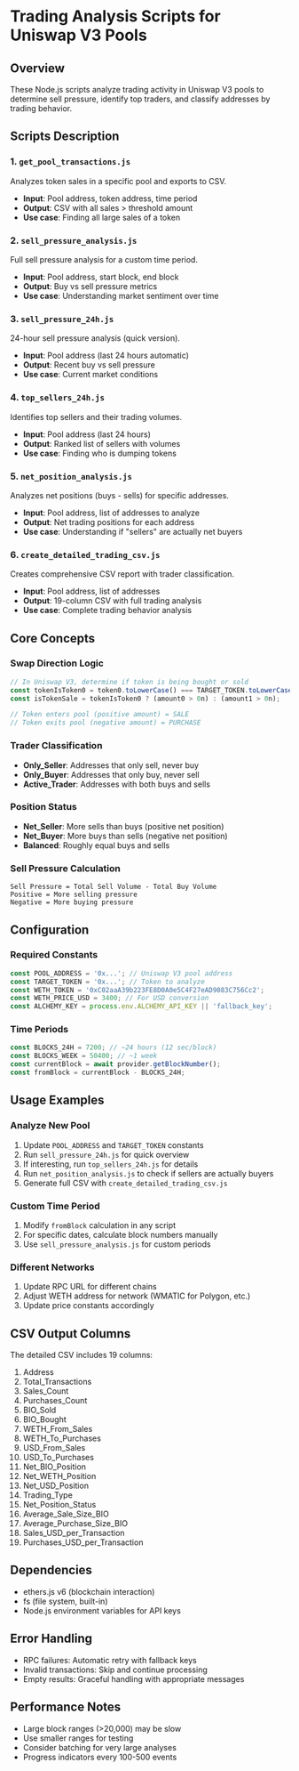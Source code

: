 # Trading Analysis Scripts for Uniswap V3 Pools

## Overview
These Node.js scripts analyze trading activity in Uniswap V3 pools to determine sell pressure, identify top traders, and classify addresses by trading behavior.

## Scripts Description

### 1. `get_pool_transactions.js`
Analyzes token sales in a specific pool and exports to CSV.
- **Input**: Pool address, token address, time period
- **Output**: CSV with all sales > threshold amount
- **Use case**: Finding all large sales of a token

### 2. `sell_pressure_analysis.js` 
Full sell pressure analysis for a custom time period.
- **Input**: Pool address, start block, end block
- **Output**: Buy vs sell pressure metrics
- **Use case**: Understanding market sentiment over time

### 3. `sell_pressure_24h.js`
24-hour sell pressure analysis (quick version).
- **Input**: Pool address (last 24 hours automatic)
- **Output**: Recent buy vs sell pressure
- **Use case**: Current market conditions

### 4. `top_sellers_24h.js`
Identifies top sellers and their trading volumes.
- **Input**: Pool address (last 24 hours)
- **Output**: Ranked list of sellers with volumes
- **Use case**: Finding who is dumping tokens

### 5. `net_position_analysis.js`
Analyzes net positions (buys - sells) for specific addresses.
- **Input**: Pool address, list of addresses to analyze
- **Output**: Net trading positions for each address
- **Use case**: Understanding if "sellers" are actually net buyers

### 6. `create_detailed_trading_csv.js`
Creates comprehensive CSV report with trader classification.
- **Input**: Pool address, list of addresses
- **Output**: 19-column CSV with full trading analysis
- **Use case**: Complete trading behavior analysis

## Core Concepts

### Swap Direction Logic
```javascript
// In Uniswap V3, determine if token is being bought or sold
const tokenIsToken0 = token0.toLowerCase() === TARGET_TOKEN.toLowerCase();
const isTokenSale = tokenIsToken0 ? (amount0 > 0n) : (amount1 > 0n);

// Token enters pool (positive amount) = SALE
// Token exits pool (negative amount) = PURCHASE
```

### Trader Classification
- **Only_Seller**: Addresses that only sell, never buy
- **Only_Buyer**: Addresses that only buy, never sell  
- **Active_Trader**: Addresses with both buys and sells

### Position Status
- **Net_Seller**: More sells than buys (positive net position)
- **Net_Buyer**: More buys than sells (negative net position)
- **Balanced**: Roughly equal buys and sells

### Sell Pressure Calculation
```
Sell Pressure = Total Sell Volume - Total Buy Volume
Positive = More selling pressure
Negative = More buying pressure
```

## Configuration

### Required Constants
```javascript
const POOL_ADDRESS = '0x...'; // Uniswap V3 pool address
const TARGET_TOKEN = '0x...'; // Token to analyze
const WETH_TOKEN = '0xC02aaA39b223FE8D0A0e5C4F27eAD9083C756Cc2';
const WETH_PRICE_USD = 3400; // For USD conversion
const ALCHEMY_KEY = process.env.ALCHEMY_API_KEY || 'fallback_key';
```

### Time Periods
```javascript
const BLOCKS_24H = 7200; // ~24 hours (12 sec/block)
const BLOCKS_WEEK = 50400; // ~1 week
const currentBlock = await provider.getBlockNumber();
const fromBlock = currentBlock - BLOCKS_24H;
```

## Usage Examples

### Analyze New Pool
1. Update `POOL_ADDRESS` and `TARGET_TOKEN` constants
2. Run `sell_pressure_24h.js` for quick overview
3. If interesting, run `top_sellers_24h.js` for details
4. Run `net_position_analysis.js` to check if sellers are actually buyers
5. Generate full CSV with `create_detailed_trading_csv.js`

### Custom Time Period
1. Modify `fromBlock` calculation in any script
2. For specific dates, calculate block numbers manually
3. Use `sell_pressure_analysis.js` for custom periods

### Different Networks
1. Update RPC URL for different chains
2. Adjust WETH address for network (WMATIC for Polygon, etc.)
3. Update price constants accordingly

## CSV Output Columns

The detailed CSV includes 19 columns:
1. Address
2. Total_Transactions  
3. Sales_Count
4. Purchases_Count
5. BIO_Sold
6. BIO_Bought
7. WETH_From_Sales
8. WETH_To_Purchases
9. USD_From_Sales
10. USD_To_Purchases
11. Net_BIO_Position
12. Net_WETH_Position  
13. Net_USD_Position
14. Trading_Type
15. Net_Position_Status
16. Average_Sale_Size_BIO
17. Average_Purchase_Size_BIO
18. Sales_USD_per_Transaction
19. Purchases_USD_per_Transaction

## Dependencies
- ethers.js v6 (blockchain interaction)
- fs (file system, built-in)
- Node.js environment variables for API keys

## Error Handling
- RPC failures: Automatic retry with fallback keys
- Invalid transactions: Skip and continue processing
- Empty results: Graceful handling with appropriate messages

## Performance Notes
- Large block ranges (>20,000) may be slow
- Use smaller ranges for testing
- Consider batching for very large analyses
- Progress indicators every 100-500 events
